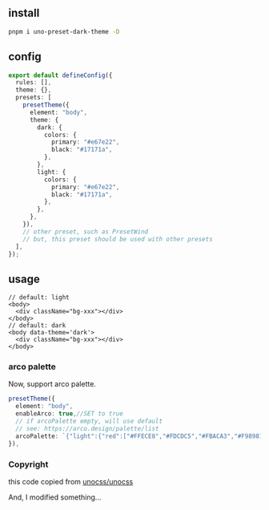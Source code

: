 ## install

```bash
pnpm i uno-preset-dark-theme -D
```

## config

```ts
export default defineConfig({
  rules: [],
  theme: {},
  presets: [
    presetTheme({
      element: "body",
      theme: {
        dark: {
          colors: {
            primary: "#e67e22",
            black: "#17171a",
          },
        },
        light: {
          colors: {
            primary: "#e67e22",
            black: "#17171a",
          },
        },
      },
    }),
    // other preset, such as PresetWind
    // but, this preset should be used with other presets
  ],
});
```

## usage

```tsx
// default: light
<body>
  <div className="bg-xxx"></div>
</body>
// default: dark
<body data-theme='dark'>
  <div className="bg-xxx"></div>
</body>
```

### arco palette

Now, support arco palette.

```ts
presetTheme({
  element: "body",
  enableArco: true,//SET to true
  // if arcoPalette empty, will use default
  // see: https://arco.design/palette/list
  arcoPalette: `{"light":{"red":["#FFECE8","#FDCDC5","#FBACA3","#F98981","#F76560","#F53F3F","#CB272D","#A1151E","#770813","#4D000A"]},"dark":{"red":["#4D000A","#770611","#A1161F","#CB2E34","#F54E4E","#F76965","#F98D86","#FBB0A7","#FDD1CA","#FFF0EC"]}}`,
}),
```


### Copyright

this code copied from [unocss/unocss](https://github.com/unocss/unocss/blob/7ac234c27a8d7d087523f0be313b154a1fd4afe7/packages/preset-theme/src/index.ts)

And, I modified something...
